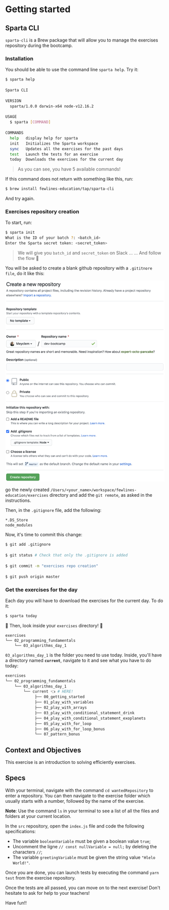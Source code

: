 # Getting started

## Sparta CLI

`sparta-cli` is a Brew package that will allow you to manage the exercises repository during the bootcamp.

### Installation

You should be able to use the command line `sparta help`. Try it:

```bash
$ sparta help

Sparta CLI

VERSION
  sparta/1.0.0 darwin-x64 node-v12.16.2

USAGE
  $ sparta [COMMAND]

COMMANDS
  help   display help for sparta
  init   Initializes the Sparta workspace
  sync   Updates all the exercises for the past days
  test   Launch the tests for an exercise
  today  Downloads the exercises for the current day
```

> As you can see, you have 5 available commands!

If this command does not return with something like this, run:

```bash
$ brew install fewlines-education/tap/sparta-cli
```

And try again.

### Exercises repository creation

To start, run:

```bash
$ sparta init
What is the ID of your batch ?: <batch_id>
Enter the Sparta secret token: <secret_token>
```

> We will give you `batch_id` and `secret_token` on Slack ...
> ... And follow the flow 🚀

You will be asked to create a blank github repository with a `.gititnore file`, do it like this:

![github repository creation](./assets/images/git-repo.png)

go the newly created `/Users/<your_name>/workspace/fewlines-education/exercises` directory and add the `git remote`, as asked in the instructions.

Then, in the `.gitignore` file, add the following:

```
*.DS_Store
node_modules
```

Now, it's time to commit this change:

```bash
$ git add .gitignore

$ git status # Check that only the .gitignore is added

$ git commit -m "exercises repo creation"

$ git push origin master
```

### Get the exercises for the day

Each day you will have to download the exercises for the current day. To do it:

```bash
$ sparta today
```

🔎 Then, look inside your `exercises` directory! 🔎

```
exercises
└── 02_programming_fundamentals
    └── 03_algorithms_day_1
```

`03_algorithms_day_1` is the folder you need to use today.
Inside, you'll have a directory named **`current`**, navigate to it and see what you have to do today:

```bash
exercises
└── 02_programming_fundamentals
    └── 03_algorithms_day_1
        └── current 👈 # HERE!
             ├── 00_getting_started
             ├── 01_play_with_variables
             ├── 02_play_with_arrays
             ├── 03_play_with_conditional_statement_drink
             ├── 04_play_with_conditional_statement_exoplanets
             ├── 05_play_with_for_loop
             ├── 06_play_with_for_loop_bonus
             └── 07_pattern_bonus
```

## Context and Objectives

This exercise is an introduction to solving efficiently exercises.

## Specs

With your terminal, navigate with the command `cd wantedRepository` to enter a repository.
You can then navigate to the exercise folder which usually starts with a number, followed by the name of the exercise.

**Note**: Use the command `ls` in your terminal to see a list of all the files and folders at your current location.

In the `src` repository, open the `index.js` file and code the following specifications:

- The variable `booleanVariable` must be given a boolean value `true`;
- Uncomment the ligne `// const nullVariable = null;` by deleting the characters `//`;
- The variable `greetingVariable` must be given the string value `"Hlelo World!"`.

Once you are done, you can launch tests by executing the command `yarn test` from the exercise repository.

Once the tests are all passed, you can move on to the next exercise!
Don't hesitate to ask for help to your teachers!

Have fun!!
